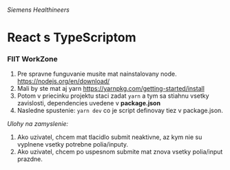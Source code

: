 ###### Siemens Healthineers
# React s TypeScriptom #
### FIIT WorkZone ###


1. Pre spravne funguvanie musite mat nainstalovany node.
https://nodejs.org/en/download/
2. Mali by ste mat aj yarn
https://yarnpkg.com/getting-started/install
3. Potom v priecinku projektu staci zadat `yarn` a tym sa stiahnu vsetky zavislosti, dependencies uvedene v **package.json**
4. Nasledne spustenie: `yarn dev` co je script definovay tiez v package.json.

*Ulohy na zamyslenie:* 

1. Ako uzivatel, chcem mat tlacidlo submit neaktivne, az kym nie su vyplnene vsetky potrebne polia/inputy.
2. Ako uzivatel, chcem po uspesnom submite mat znova vsetky polia/input prazdne.